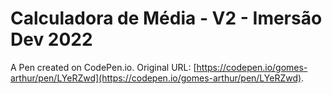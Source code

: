 # Calculadora de Média - V2 - Imersão Dev 2022  

A Pen created on CodePen.io. Original URL: [https://codepen.io/gomes-arthur/pen/LYeRZwd](https://codepen.io/gomes-arthur/pen/LYeRZwd).


